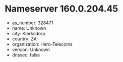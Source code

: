# Nameserver 160.0.204.45

* as_number: 328471
* name: Unknown
* city: Klerksdorp
* country: ZA
* organization: Hero-Telecoms
* version: Unknown
* dnssec: false

